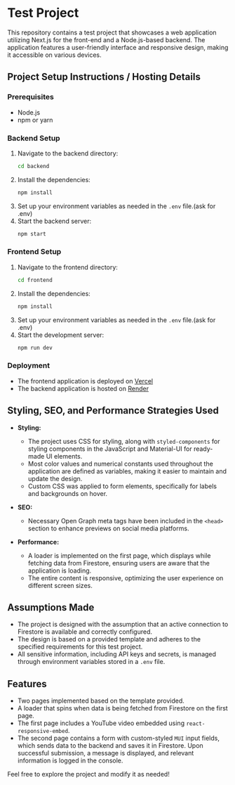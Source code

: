 # Test Project

This repository contains a test project that showcases a web application utilizing Next.js for the front-end and a Node.js-based backend. The application features a user-friendly interface and responsive design, making it accessible on various devices.

## Project Setup Instructions / Hosting Details

### Prerequisites
- Node.js
- npm or yarn

### Backend Setup
1. Navigate to the backend directory:
   ```bash
   cd backend
   ```
2. Install the dependencies:
   ```bash
   npm install
   ```
3. Set up your environment variables as needed in the `.env` file.(ask for .env)
4. Start the backend server:
   ```bash
   npm start
   ```
   
### Frontend Setup
1. Navigate to the frontend directory:
   ```bash
   cd frontend
   ```
2. Install the dependencies:
   ```bash
   npm install
   ```
3. Set up your environment variables as needed in the `.env` file.(ask for .env)
4. Start the development server:
   ```bash
   npm run dev
   ```

### Deployment
- The frontend application is deployed on [Vercel](https://vercel.com/)
- The backend application is hosted on [Render](https://render.com/)

## Styling, SEO, and Performance Strategies Used

- **Styling:** 
  - The project uses CSS for styling, along with `styled-components` for styling components in the JavaScript and Material-UI for ready-made UI elements.
  - Most color values and numerical constants used throughout the application are defined as variables, making it easier to maintain and update the design.
  - Custom CSS was applied to form elements, specifically for labels and backgrounds on hover.

- **SEO:**
  - Necessary Open Graph meta tags have been included in the `<head>` section to enhance previews on social media platforms.
  
- **Performance:**
  - A loader is implemented on the first page, which displays while fetching data from Firestore, ensuring users are aware that the application is loading.
  - The entire content is responsive, optimizing the user experience on different screen sizes.

## Assumptions Made

- The project is designed with the assumption that an active connection to Firestore is available and correctly configured.
- The design is based on a provided template and adheres to the specified requirements for this test project.
- All sensitive information, including API keys and secrets, is managed through environment variables stored in a `.env` file.

## Features
- Two pages implemented based on the template provided.
- A loader that spins when data is being fetched from Firestore on the first page.
- The first page includes a YouTube video embedded using `react-responsive-embed`.
- The second page contains a form with custom-styled `MUI` input fields, which sends data to the backend and saves it in Firestore. Upon successful submission, a message is displayed, and relevant information is logged in the console.

Feel free to explore the project and modify it as needed!
